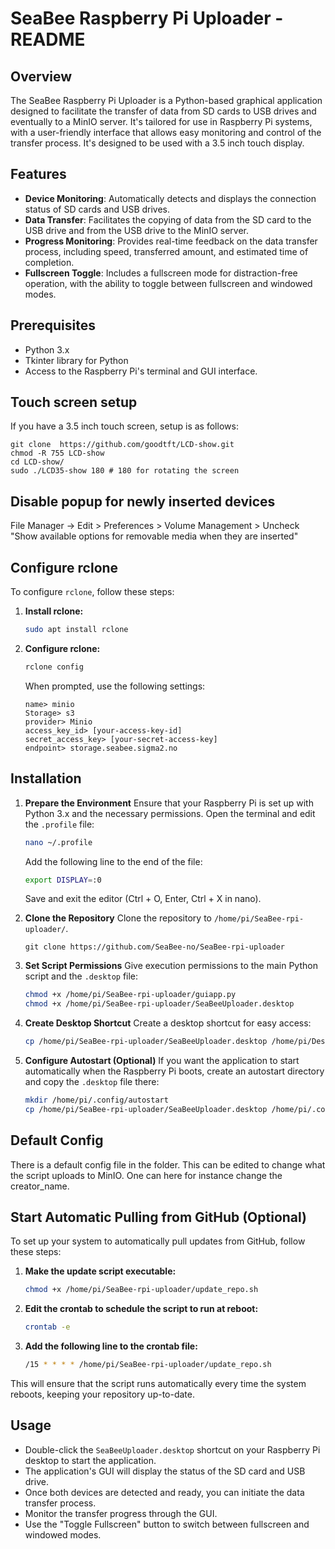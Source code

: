 # SeaBee Raspberry Pi Uploader - README

## Overview
The SeaBee Raspberry Pi Uploader is a Python-based graphical application designed to facilitate the transfer of data from SD cards to USB drives and eventually to a MinIO server. It's tailored for use in Raspberry Pi systems, with a user-friendly interface that allows easy monitoring and control of the transfer process. It's designed to be used with a 3.5 inch touch display.

## Features
- **Device Monitoring**: Automatically detects and displays the connection status of SD cards and USB drives.
- **Data Transfer**: Facilitates the copying of data from the SD card to the USB drive and from the USB drive to the MinIO server.
- **Progress Monitoring**: Provides real-time feedback on the data transfer process, including speed, transferred amount, and estimated time of completion.
- **Fullscreen Toggle**: Includes a fullscreen mode for distraction-free operation, with the ability to toggle between fullscreen and windowed modes.

## Prerequisites
- Python 3.x
- Tkinter library for Python
- Access to the Raspberry Pi's terminal and GUI interface.

## Touch screen setup
If you have a 3.5 inch touch screen, setup is as follows:

    git clone  https://github.com/goodtft/LCD-show.git
    chmod -R 755 LCD-show 
    cd LCD-show/
    sudo ./LCD35-show 180 # 180 for rotating the screen

## Disable popup for newly inserted devices
File Manager -> Edit > Preferences > Volume Management > Uncheck "Show available options for removable media when they are inserted"

## Configure rclone

To configure `rclone`, follow these steps:

1. **Install rclone:**

    ```sh
    sudo apt install rclone
    ```

2. **Configure rclone:**

    ```sh
    rclone config
    ```

    When prompted, use the following settings:

    ```
    name> minio
    Storage> s3
    provider> Minio
    access_key_id> [your-access-key-id]
    secret_access_key> [your-secret-access-key]
    endpoint> storage.seabee.sigma2.no
    ```


## Installation
1. **Prepare the Environment**
    Ensure that your Raspberry Pi is set up with Python 3.x and the necessary permissions. Open the terminal and edit the `.profile` file:

    ```bash
    nano ~/.profile
    ```

    Add the following line to the end of the file:

    ```bash
    export DISPLAY=:0
    ```

    Save and exit the editor (Ctrl + O, Enter, Ctrl + X in nano).

2. **Clone the Repository**
    Clone the repository to `/home/pi/SeaBee-rpi-uploader/`.

    ```git clone https://github.com/SeaBee-no/SeaBee-rpi-uploader```


3. **Set Script Permissions**
    Give execution permissions to the main Python script and the `.desktop` file:

    ```bash
    chmod +x /home/pi/SeaBee-rpi-uploader/guiapp.py
    chmod +x /home/pi/SeaBee-rpi-uploader/SeaBeeUploader.desktop
    ```

4. **Create Desktop Shortcut**
    Create a desktop shortcut for easy access:

    ```bash
    cp /home/pi/SeaBee-rpi-uploader/SeaBeeUploader.desktop /home/pi/Desktop/SeaBeeUploader.desktop
    ```

5. **Configure Autostart (Optional)**
    If you want the application to start automatically when the Raspberry Pi boots, create an autostart directory and copy the `.desktop` file there:

    ```bash
    mkdir /home/pi/.config/autostart
    cp /home/pi/SeaBee-rpi-uploader/SeaBeeUploader.desktop /home/pi/.config/autostart/SeaBeeUploader.desktop
    ```

## Default Config
There is a default config file in the folder. This can be edited to change what the script uploads to MinIO. One can here for instance change the creator_name.


## Start Automatic Pulling from GitHub (Optional)

To set up your system to automatically pull updates from GitHub, follow these steps:

1. **Make the update script executable:**

    ```sh
    chmod +x /home/pi/SeaBee-rpi-uploader/update_repo.sh
    ```

2. **Edit the crontab to schedule the script to run at reboot:**

    ```sh
    crontab -e
    ```

3. **Add the following line to the crontab file:**

    ```sh
    /15 * * * * /home/pi/SeaBee-rpi-uploader/update_repo.sh
    ```

This will ensure that the script runs automatically every time the system reboots, keeping your repository up-to-date.


## Usage
- Double-click the `SeaBeeUploader.desktop` shortcut on your Raspberry Pi desktop to start the application.
- The application's GUI will display the status of the SD card and USB drive.
- Once both devices are detected and ready, you can initiate the data transfer process.
- Monitor the transfer progress through the GUI.
- Use the "Toggle Fullscreen" button to switch between fullscreen and windowed modes.

